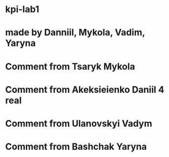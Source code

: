 # kpi-lab1

# made by Danniil, Mykola, Vadim, Yaryna

# Comment from Tsaryk Mykola

# Comment from Akeksieienko Daniil 4 real

# Comment from Ulanovskyi Vadym

# Comment from Bashchak Yaryna

